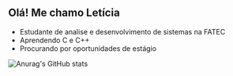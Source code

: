 ## Olá! Me chamo Letícia

- Estudante de analise e desenvolvimento de sistemas na FATEC
- Aprendendo C e C++
- Procurando por oportunidades de estágio

![Anurag's GitHub stats](https://github-readme-stats.vercel.app/api?username=LeticiaPires&show_icons=true)
